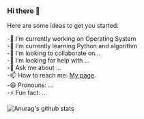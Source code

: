### Hi there 👋

Here are some ideas to get you started:

-🔭 I’m currently working on Operating System  
-🌱 I’m currently learning Python and algorithm  
-👯 I’m looking to collaborate on...  
-🤔 I’m looking for help with ...  
-💬 Ask me about ...  
-📫 How to reach me: [My page](www.ffhw.site/).  
-😄 Pronouns: ...  
-⚡ Fun fact: ...  
 
![Anurag's github stats](https://github-readme-stats.vercel.app/api?username=Feng-Jay&show_icons=true&theme=tokyonight)
